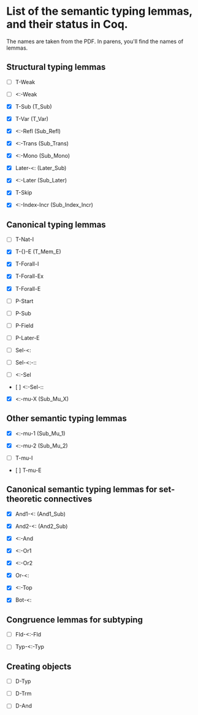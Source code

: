 
# List of the semantic typing lemmas, and their status in Coq.

The names are taken from the PDF. In parens, you'll find the names of lemmas.

## Structural typing lemmas

- [ ] T-Weak

- [ ] <:-Weak

- [x] T-Sub (T_Sub)

- [x] T-Var (T_Var)

- [x] <:-Refl (Sub_Refl)

- [x] <:-Trans (Sub_Trans)

- [x] <:-Mono (Sub_Mono)

- [x] Later-<: (Later_Sub)

- [x] <:-Later (Sub_Later)

- [x] T-Skip

- [x] <:-Index-Incr (Sub_Index_Incr)

## Canonical typing lemmas

- [ ] T-Nat-I

- [x] T-{}-E (T_Mem_E)

- [x] T-Forall-I

- [x] T-Forall-Ex

- [x] T-Forall-E

- [ ] P-Start

- [ ] P-Sub

- [ ] P-Field

- [ ] P-Later-E

- [ ] Sel-<:

- [ ] Sel-<:-::

- [ ] <:-Sel

- [ ] <:-Sel-::

- [x] <:-mu-X (Sub_Mu_X)

## Other semantic typing lemmas

- [x] <:-mu-1 (Sub_Mu_1)

- [x] <:-mu-2 (Sub_Mu_2)

- [ ] T-mu-I

- [ ] T-mu-E

## Canonical semantic typing lemmas for set-theoretic connectives

- [x] And1-<: (And1_Sub)

- [x] And2-<: (And2_Sub)

- [x] <:-And

- [x] <:-Or1

- [x] <:-Or2

- [x] Or-<:

- [x] <:-Top

- [x] Bot-<:

## Congruence lemmas for subtyping

- [ ] Fld-<:-Fld

- [ ] Typ-<:-Typ

## Creating objects

- [ ] D-Typ

- [ ] D-Trm

- [ ] D-And
